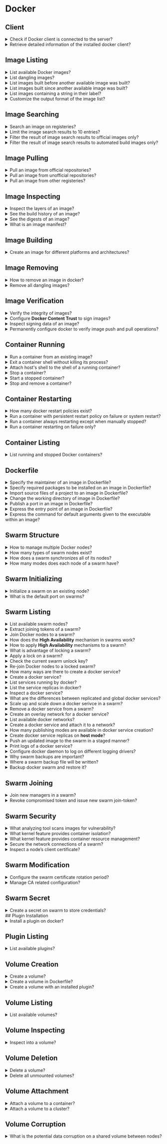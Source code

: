 # Docker

## Client

<details>
<summary>Check if Docker client is connected to the server?</summary>

> Checking docker version should retrieve both client and server versions.
>
> ```sh
> docker version
> ``````
>
> In case docker client is not connected to the daemon, users should add
> themselves to the `docker` group.
>
> ```sh
> sudo usermod -aG docker $USER
> ``````
>
> Logging out and then logging in is required for this change to take effect.
> However, user can temporarily apply changes to their active shell:
>
> ```sh
> su -l $USER
> ``````

> Origins:
> - Docker Deep Dive - Chapter 4

> References:
> - [docker version](https://docs.docker.com/engine/reference/commandline/version/)
---
</details>

<details>
<summary>Retrieve detailed information of the installed docker client?</summary>

>
> ```sh
> docker info
> ``````

> Origins:
> - Docker Deep Dive - Chapter 6

> References:
> - [docker info](https://docs.docker.com/engine/reference/commandline/info/)
---
</details>

## Image Listing

<details>
<summary>List available Docker images?</summary>

> ```sh
> docker image ls
> docker image list
> ``````

> Origins:
> - Docker Deep Dive - Chapter 4

> References:
> - [docker image ls](https://docs.docker.com/engine/reference/commandline/image_ls/)
---
</details>

<details>
<summary>List dangling images?</summary>

> A dangling image is an image that is no longer tagged, and appears in
> listings as `<none>:<none>`. A common way they occur is when building a new
> image giving it a tag that already exists.
>
> **dangling:** Accepts true or false
>
> ```sh
> docker image list --filter dangling=true
> ``````

> Origins:
> - Docker Deep Dive - Chapter 6

> References:
> - [docker image ls](https://docs.docker.com/engine/reference/commandline/image_ls/)
---
</details>

<details>
<summary>List images built before another available image was built?</summary>

> **before:** Requires an image name or ID as argument, and returns all images
> created before it.
>
> ```sh
> docker image list --filter before=container_name
> ``````

> Origins:
> - Docker Deep Dive - Chapter 6

> References:
> - [docker image ls](https://docs.docker.com/engine/reference/commandline/image_ls/)
---
</details>

<details>
<summary>List images built since another available image was built?</summary>

> **since:** Same as above, but returns images created after the specified
> image.
>
> ```sh
> docker image list --filter since=container_name
> ``````
>
> Origins:
> - Docker Deep Dive - Chapter 6

> References:
> - [docker image ls](https://docs.docker.com/engine/reference/commandline/image_ls/)
---
</details>

<details>
<summary>List images containing a string in their label?</summary>

> **label:** Filters images based on the presence of a label or label and
> value. This command does not display labels in its output.
>
> ```sh
> docker image list --filter reference="*:latest"
> ``````

> Origins:
> - Docker Deep Dive - Chapter 6

> References:
> - [docker image ls](https://docs.docker.com/engine/reference/commandline/image_ls/)
---
</details>

<details>
<summary>Customize the output format of the image list?</summary>

> You can use the `--format` flag to format output using Go templates. For
> example, the following command will only return the size property of images
> on a Docker host.
>
> ```sh
> docker image list --format "{{.Size}}"
> ``````
>
> Use the following command to return all images, but only display repo, tag
> and size.
>
> ```sh
> docker image list --format "{{.Repository}}: {{.Tag}}: {{.Size}}"
> ``````

> Origins:
> - Docker Deep Dive - Chapter 6

> References:
> - [docker image ls](https://docs.docker.com/engine/reference/commandline/image_ls/)
---
</details>

## Image Searching

<details>
<summary>Search an image on registeries?</summary>

> The “NAME” field is the repository name. This includes the Docker ID, or
> organization name, for unofficial repositories.
>
> ```sh
> docker search nigelpoulton
> ``````

> Origins:
> - Docker Deep Dive - Chapter 6

> References:
> - [docker search](https://docs.docker.com/engine/reference/commandline/search/)
---
</details>

<details>
<summary>Limit the image search results to 10 entries?</summary>

> By default, Docker will only display 25 lines of results. However, you can
> use the `--limit` flag to change that.

> Origins:
> - Docker Deep Dive - Chapter 6

> References:
> - [docker search](https://docs.docker.com/engine/reference/commandline/search/)
---
</details>

<details>
<summary>Filter the result of image search results to official images only?</summary>

> Use `--filter is-official=true` so that only official repos are displayed.
>
> ```sh
> docker search alpine --filter is-official=true
> ``````

> Origins:
> - Docker Deep Dive - Chapter 6

> References:
> - [docker search](https://docs.docker.com/engine/reference/commandline/search/)
---
</details>

<details>
<summary>Filter the result of image search results to automated build images only?</summary>

> ```sh
> docker search alpine --filter is-automated=true --limit 100
> ``````

> Origins:
> - Docker Deep Dive - Chapter 6

> References:
> - [docker search](https://docs.docker.com/engine/reference/commandline/search/)
---
</details>

## Image Pulling

<details>
<summary>Pull an image from official repositories?</summary>

> ```sh
> docker image pull mongo:4.2.6
> ``````

> Origins:
> - Docker Deep Dive - Chapter 6

> References:
> - [docker image pull](https://docs.docker.com/engine/reference/commandline/image_pull/)
---
</details>

<details>
<summary>Pull an image from unofficial repositories?</summary>

> Pulling images from an unofficial repository is essentially the same as
> pulling from official ones. You just need to prepend the repository name with
> a DockerHub username or organization name.
>
> The following example shows how to pull the *v2* image from the *tu-demo*
> repository owned by a not-to-be-trusted person whose DockerHub account name
> is *nigelpoulton*.
>
> ```sh
> docker image pull nigelpoulton/tu-demo:v2
> ``````

> Origins:
> - Docker Deep Dive - Chapter 6

> References:
> - [docker image pull](https://docs.docker.com/engine/reference/commandline/image_pull/)
---
</details>

<details>
<summary>Pull an image from other registeries?</summary>

> If you want to pull images from 3rd party registries (not DockerHub), you
> need to prepend the repository name with the DNS name of the registry. For
> example, the following command pulls the `3.1.5` image from the
> `google-containers/git-sync` repo on the **Google Container Registry**
> (gcr.io).
>
> ```sh
> docker image pull gcr.io/google-containers/git-sync:v3.1.5
> ``````

> Origins:
> - Docker Deep Dive - Chapter 6

> References:
> - [docker image pull](https://docs.docker.com/engine/reference/commandline/image_pull/)
---
</details>

## Image Inspecting

<details>
<summary>Inspect the layers of an image?</summary>

> This command will show you detailed configuration and runtime information
> about a container. It accepts container names and container IDs as its main
> argument.
>
> ```sh
> docker image inspect ubuntu:latest
> ``````

> Origins:
> - Docker Deep Dive - Chapter 6

> References:
---
</details>

<details>
<summary>See the build history of an image?</summary>

> The `history` command is another way of inspecting an image and seeing layer
> data. However, it shows the build history of an image and is not a strict
> list of layers in the final image.
>
> ```sh
> docker history
> ``````
> The image is always the combination of all layers stacked in the order they
> were added.

> Origins:
> - Docker Deep Dive - Chapter 6

> References:
---
</details>

<details>
<summary>See the digests of an image?</summary>

> ```sh
> docker image pull alpine:latest
> docker image list --digests alpine:latest
> ``````

> Origins:
> - Docker Deep Dive - Chapter 6

> References:
---
</details>

<details>
<summary>What is an image manifest?</summary>

> Assume you are running Docker on a Raspberry Pi (Linux running on ARM
> architecture). When you pull an image, your Docker client makes the relevant
> calls to the Docker Registry API exposed by DockerHub. If a manifest list
> exists for the image, it will be parsed to see if an entry exists for Linux
> on ARM. If an ARM entry exists, the manifest for that image is retrieved and
> parsed for the crypto ID’s of the layers that make up the image. Each layer
> is then pulled from DockerHub.
>
> ```sh
> docker manifest inspect golang
> ``````

> Origins:
> - Docker Deep Dive - Chapter 6

> References:
---
</details>

## Image Building

<details>
<summary>Create an image for different platforms and architectures?</summary>

> You can create your own builds for diff erent platforms and architectures
> with:
>
> ```sh
> docker buildx
> ``````
>
> and then use:
>
> ```sh
> docker manifest create
> ``````
>
> to create your own manifest lists.
>
> The following command builds an image for ARMv7 called myimage:arm-v7 from
> the contents of the current directory. It’s based on code in the code in
> https://github.com/nigelpoulton/psweb.
>
> ```sh
> docker buildx build --platform linux/arm/v7 -t myimage:arm-v7 .
> ``````
>
> The beauty of the command is that you don’t have to run it from an ARMv7
> Docker node.
>
> At the time of writing, buildx is an experimental feature and requires
> `experimental=true` setting in your ∼/.docker/config.json file as follows.
>
> ```txt
> { "experimental": true }
> ``````

> Origins:
> - Docker Deep Dive - Chapter 6

> References:
---
</details>

## Image Removing

<details>
<summary>How to remove an image in docker?</summary>

> Containers run until the app they are executing exits.
>
> You can manually stop a running container with the `docker container stop`
> tcommand.
>
> To get rid of a container forever, you have to explicitly remove it.
>
> You can list multiple images on the same command by separating them with
> whitespace:
>
> ```sh
> docker image rm ubuntu:22.4
> docker image rm f70734b6a266 a4d3716dbb72
> ``````

> Origins:
> - Docker Deep Dive - Chapter 6

> References:
---
</details>

<details>
<summary>Remove all dangling images?</summary>

> You can delete all dangling images on a system with the following command:
>
> ```sh
> docker image prune
> ``````
>
> If you add the `-a` flag, Docker will also remove all unused images (those
> not in use by any containers).
>
> ```sh
> docker image prune --all
> ``````

> Origins:
> - Docker Deep Dive - Chapter 6

> References:
> - [docker image prune](https://docs.docker.com/engine/reference/commandline/image_prune/)
---
</details>

## Image Verification

<details>
<summary>Verify the integrity of images?</summary>

> **Docker Content Trust (DCT)** lets us sign our own images and verify the
> integrity and publisher of images we consume.

> Origins:
> - Docker Deep Dive - Chapter 15

> References:
---
</details>

<details>
<summary>Configure <b>Docker Content Trust</b> to sign images?</summary>

> To follow along, you’ll need a cryptographic key-pair to sign images.
>
> ```sh
> docker trust key generate brian
> ``````
>
> If you already have a key-pair, you can import and load it with:
>
> ```sh
> docker trust key load key.pem --name brian
> ``````
>
> Now that we’ve loaded a valid key-pair, we’ll associate it with the image
> repository we’ll push signed images to. This example uses the
> nigelpoulton/ddd-trust repo on Docker Hub and the brian.pub key that was
> created in the previous step.
>
> ```sh
> docker trust signer add --key brian.pub brian briansalehi/ddd-trust
> ``````
>
> The following command will sign the briansalehi/ddd-trust:signed image and
> push it to Docker Hub. You’ll need to tag an image on your system with the
> name of the repo you just associated your key-pair with.
>
> Push the signed image:
>
> ```sh
> docker trust sign briansalehi/ddd-trust:signed
> ``````
>
> The push operation will create the repo on Docker Hub and push the image.

> Origins:
> - Docker Deep Dive - Chapter 15

> References:
---
</details>

<details>
<summary>Inspect signing data of an image?</summary>

> ```sh
> docker trust inspect nigelpoulton/ddd-trust:signed --pretty
> ``````

> Origins:
> - Docker Deep Dive - Chapter 15

> References:
---
</details>

<details>
<summary>Permanently configure docker to verify image push and pull operations?</summary>

> You can force a Docker host to always sign and verify image push and pull
> operations by exporting the `DOCKER_CONTENT_TRUST` environment variable with
> a value of 1. In the real world, you’ll want to make this a more permanent
> feature of Docker hosts.
>
> ```sh
> export DOCKER_CONTENT_TRUST=1
> ``````
>
> Once DCT is enabled like this, you’ll no longer be able to pull and work with
> unsigned images.

> Origins:
> - Docker Deep Dive - Chapter 15

> References:
---
</details>

## Container Running

<details>
<summary>Run a container from an existing image?</summary>

> The image is used to create the container and the command is the application
> the container will run when it starts. This example will start an Ubuntu
> container in the foreground, and tell it to run the Bash shell:
>
> ```sh
> docker container run --interactive --tty ubuntu /bin/bash
> ``````
>
> The `-it` flags tell Docker to make the container interactive and to attach
> the current shell to the container’s terminal.

> Origins:
> - Docker Deep Dive - Chapter 4

> References:
> - [docker container run](https://docs.docker.com/engine/reference/commandline/container_run/)
---
</details>

<details>
<summary>Exit a container shell without killing its process?</summary>

> If you’re logged on to the container and type exit, you’ll terminate the Bash
> process and the container will exit (terminate). This is because a container
> cannot exist without its designated main process.
>
> Press `Ctrl-P` then `Ctrl-Q` to exit the container without terminating its
> main process. Doing this will place you back in the shell of your Docker host
> and leave the container running in the background.

> Origins:
> - Docker Deep Dive - Chapter 4

> References:
---
</details>

<details>
<summary>Attach host's shell to the shell of a running container?</summary>

> This command runs a new process inside of a running container. It’s useful
> for attaching the shell of your Docker host to a terminal inside of a running
> container. For this to work, the image used to create the container must
> include the Bash shell.
>
> ```sh
> docker container exec --interactive --tty container_name /usr/bin/bash
> ``````

> Origins:
> - Docker Deep Dive - Chapter 4

> References:
> - [docker container exec](https://docs.docker.com/engine/reference/commandline/container_exec/)
---
</details>

<details>
<summary>Stop a container?</summary>

> This command will stop a running container and put it in the Exited (0)
> state. It does this by issuing a `SIGTERM` to the process with `PID 1` inside
> of the container. If the process has not cleaned up and stopped within 10
> seconds, a `SIGKILL` will be issued to forcibly stop the container. This
> command accepts container IDs and container names as arguments.
>
> ```sh
> docker container stop my-container
> ``````

> Origins:
> - Docker Deep Dive - Chapter 4

> References:
> - [docker container stop](https://docs.docker.com/engine/reference/commandline/container_stop/)
---
</details>

<details>
<summary>Start a stopped container?</summary>

> This command will restart a stopped (Exited) container. You can give this
> command the name or ID of a container.
>
> ```sh
> docker container start my-container
> ``````

> Origins:
> - Docker Deep Dive - Chapter 4

> References:
> - [docker container start](https://docs.docker.com/engine/reference/commandline/container_start/)
---
</details>

<details>
<summary>Stop and remove a container?</summary>

> This command will delete a stopped container. You can specify containers by
> name or ID. It is recommended that you stop a container before deleting it.
>
> ```sh
> docker container stop container_name
> docker container rm container_name
> ``````

> Origins:
> - Docker Deep Dive - Chapter 4

> References:
> - [docker container rm](https://docs.docker.com/engine/reference/commandline/container_rm/)
---
</details>

## Container Restarting

<details>
<summary>How many docker restart policies exist?</summary>

> Restart policies are applied per-container, and can be configured
> imperatively on the command line, or declaratively in YAML files for use with
> higher-level tools such as Docker Swarm, Docker Compose, and Kubernetes.
>
> The following restart policies exist:
>
> * always
> * unless-stopped
> * on-failure
>
> ```sh
> docker container run --interactive --tty --restart on-failure alpine /bin/bash
> ``````

> Origins:
> - Docker Deep Dive - Chapter 7

> References:
---
</details>

<details>
<summary>Run a container with persistent restart policy on failure or system restart?</summary>

> The `always` policy always restarts a stopped container unless it has been
> explicitly stopped. However, if you restart the Docker daemon, the container
> will be automatically restarted when the daemon comes back up.
>
> ```sh
> docker container run --interactive --tty --restart always alpine /bin/bash
> ``````
>
> Be aware that Docker has restarted the same container and not created a new
> one. In fact, if you inspect it you can see there **startCount** has been
> incremented.

> Origins:
> - Docker Deep Dive - Chapter 7

> References:
---
</details>

<details>
<summary>Run a container always restarting except when manually stopped?</summary>

> The main difference between the `always` and `unless-stopped` policies is
> that containers with the `unless-stopped` policy will not be restarted when
> the daemon restarts if they were in the `Stopped (Exited)` state.
>
> ```sh
> docker container run --interactive --tty --restart unless-stopped ubuntu /usr/bin
> ``````

> Origins:
> - Docker Deep Dive - Chapter 7

> References:
---
</details>

<details>
<summary>Run a container restarting on failure only?</summary>

> The `on-failure` policy will restart a container if it exits with a non-zero
> exit code. It will also restart containers when the Docker daemon restarts,
> even containers that were in the `stopped` state.
>
> ```sh
> docker container run --interactive --tty --restart on-failure ubuntu /usr/bin
> ``````

> Origins:
> - Docker Deep Dive - Chapter 7

> References:
---
</details>

## Container Listing

<details>
<summary>List running and stopped Docker containers?</summary>

> Lists all containers in the running (UP) state. If you add the `-a` flag you
> will also see containers in the stopped (Exited) state.
>
> ```sh
> docker container list --all
> ``````

> Origins:
> - Docker Deep Dive - Chapter 4

> References:
> - [docker container ls](https://docs.docker.com/engine/reference/commandline/container_ls/)
---
</details>

## Dockerfile

<details>
<summary>Specify the maintainer of an image in Dockerfile?</summary>

>
> ```docker
> FROM alpine
> LABEL maintainer="maintainer@domain.tld"
> LABEL description="Web service"
> LABEL version="0.1"
> ``````

> Origins:
> - Docker Deep Dive - Chapter 8

> References:
---
</details>

<details>
<summary>Specify required packages to be installed on an image in Dockerfile?</summary>

> The `RUN` instruction uses the Alpine apk package manager to install node js
> and nodejs-npm into the image. It creates a new image layer directly above
> the Alpine base layer, and installs the packages in this layer.
>
> Then the `RUN` npm install instruction creates a new layer and uses `npm` to
> install application dependencies listed in the `package.json` file in the
> build context. It runs within the context of the `WORKDIR` set in the
> previous instruction, and installs the dependencies into the newly created
> layer.
>
> ```docker
> FROM alpine
> RUN apk add --update nodejs nodejs-npm
> ``````

> Origins:
> - Docker Deep Dive - Chapter 8

> References:
---
</details>

<details>
<summary>Import source files of a project to an image in Dockerfile?</summary>

> The `COPY . /src` instruction creates another new layer and copies in the
> application and dependency files from the build context.
>
> It's important that you understand containers are persistent in nature.
> Containers are designed to be immutable objects and it’s not a good practice
> to write data to them. For this reason, Docker provides volumes that exist
> separately from the container, but can be mounted into the container at
> runtime.
>
> ```docker
> COPY . /src
> ``````

> Origins:
> - Docker Deep Dive - Chapter 8

> References:
---
</details>

<details>
<summary>Change the working directory of image in Dockerfile?</summary>

> The `WORKDIR` instruction sets the working directory inside the image
> filesystem for the rest of the instructions in the file. This instruction
> does not create a new image layer.
>
> ```docker
> COPY . /src
> WORKDIR /src
> ``````

> Origins:
> - Docker Deep Dive - Chapter 8

> References:
---
</details>

<details>
<summary>Publish a port in an image in Dockerfile?</summary>

> The application exposes a web service on TCP port 8080, so the Dockerfile
> documents this with the `EXPOSE 8080` instruction. This is added as image
> metadata and not an image layer.
>
> ```docker
> EXPOSE 8080
> ``````

> Origins:
> - Docker Deep Dive - Chapter 8

> References:
---
</details>

<details>
<summary>Express the entry point of an image in Dockerfile?</summary>

> Finally, the `ENTRYPOINT` instruction is used to set the main application
> that the image (container) should run. This is also added as metadata and not
> an image layer.
>
> ```docker
> ENTRYPOINT ["node", "./app.js"]
> ``````

> Origins:
> - Docker Deep Dive - Chapter 8

> References:
---
</details>

<details>
<summary>Express the command for default arguments given to the executable within an image?</summary>

> When building a Docker image, you can embed an instruction that lists the
> default app for any containers that use the image. You can inspect an image
> to see this.
>
> The entries after `Cmd` specify the arguments that will be fed to the
> executable that the container will run unless you override it with a
> different one when you launch the container.
>
> ```docker
> Cmd ["/bin/cat", "/etc/hosts"]
> ``````
>
> Will run the following in the container:
>
> ```sh
> /bin/bash /bin/cat /etc/hosts
> ``````

> Origins:
> - Docker Deep Dive - Chapter 7

> References:
---
</details>

## Swarm Structure

<details>
<summary>How to manage multiple Docker nodes?</summary>

> A *swarm* consists of one or more Docker nodes.
> Using **Docker Swarm** these nodes can be orchestrated.

> Origins:
> - Docker Deep Dive - Chapter 10

> References:
---
</details>

<details>
<summary>How many types of swarm nodes exist?</summary>

> Nodes are either configured as *managers* or *workers*.

> Origins:
> - Docker Deep Dive - Chapter 10

> References:
---
</details>

<details>
<summary>How does a swarm synchronizes all of its nodes?</summary>

> The configuration and state of a *swarm* is held in a distributed *etcd*
> database located on all *managers*. It's installed as part of the swarm and
> just takes care of itself.

> Origins:
> - Docker Deep Dive - Chapter 10

> References:
---
</details>

<details>
<summary>How many modes does each node of a swarm have?</summary>

> Docker nodes that are not part of a *swarm* are said to be in a
> **single-engine** mode. Once they're added to a *swarm* they're automatically
> switched into **swarm mode**.
>
> Joining a Docker host to an existing *swarm* switches them into *swarm mode*
> as part of the operation.

> Origins:
> - Docker Deep Dive - Chapter 10

> References:
---
</details>

## Swarm Initializing

<details>
<summary>Initialize a swarm on an existing node?</summary>

> ```sh
> docker swarm init --advertise-addr 10.0.0.1:2377 --listen-addr 10.0.0.1:2377
> ``````

> Origins:
> - Docker Deep Dive - Chapter 10

> References:
---
</details>

<details>
<summary>What is the default port on swarms?</summary>

> The default port that *swarm mode* operates on is `2377/tcp`. This is
> customizable, but it's convention to use the default for secured
> client-to-swarm connections.

> Origins:
> - Docker Deep Dive - Chapter 10

> References:
---
</details>

## Swarm Listing

<details>
<summary>List available swarm nodes?</summary>

> ```sh
> docker node ls
> ``````
>
> Nodes with nothing in the `MANAGER STATUS` column are *workers*. The asterisk
> after the `ID` column indicates the node you are logged on to and executing
> commands from.

> Origins:
> - Docker Deep Dive - Chapter 10

> References:
---
</details>

<details>
<summary>Extract joining tokens of a swarm?</summary>

> In a *manager* node extract tokens required to add new *workers* and
> *managers* to the swarm:
>
> ```sh
> docker swarm join-token worker
> docker swarm join-token manager
> ``````

> Origins:
> - Docker Deep Dive - Chapter 10

> References:
---
</details>

<details>
<summary>Join Docker nodes to a swarm?</summary>

> In a *worker* node use extracted token to join to the swarm:
>
> ```sh
> docker swarm join --token <token> 10.0.0.1:2377 --advertise-addr 10.0.0.1:2377 --listen-addr 10.0.0.1:2377
> ``````
>
> The `--advertise-addr` and `--listen-addr` flags are optional, but it's best
> practice to be as specific as possible when it comes to network
> configuration.

> Origins:
> - Docker Deep Dive - Chapter 10

> References:
---
</details>

<details>
<summary>How does the <b>High Availability</b> mechanism in swarms work?</summary>

> Swarm implements a form of active-passive multi-manager high availability
> mechanism. This means that although you have multiple *managers*, only one of
> them is *active* at any given moment. This active *manager* is called the
> *leader*, and is the only *manager* that will ever issue live commands
> against the *swarm*. So, it's only ever the *leader* that changes the config,
> or issues tasks to workers. If a *follower manager* (passive) receives
> commands for the swarm, it proxies them across the *leader*.

> Origins:
> - Docker Deep Dive - Chapter 10

> References:
---
</details>

<details>
<summary>How to apply <b>High Availability</b> mechanisms to a swarm?</summary>

> 1. Deploy an odd number of managers.
> 2. Don't deploy too many managers (3 or 5 is recommended)
>
> Having an odd number of *managers* reduced the chance of split-brain
> condition. For example, if you had 4 *managers* and the network partitioned,
> you could be left with two managers on each side of the partition. This is
> known as a split brain, each side knows there used to be 4 but can now only
> see 2. But crucially, neither side has any way of knowing if the other are
> still alive and whether it holds a majority (quorum). A swarm cluster
> continues to operate during split-brain condition, but you are no longer able
> to alter the configuration, or add and manage application workloads. However,
> if you have 3 or 5 managers and the same network partition occurs, it is
> impossible to have an equal number of managers on both sides of the parition,
> then one side achieves quorum and full cluster management services remain
> available.

> Origins:
> - Docker Deep Dive - Chapter 10

> References:
---
</details>

<details>
<summary>What is advantage of locking a swarm?</summary>

> Restarting an old manager or restoring an old backup has the potential to
> compromise the cluster. Old managers re-joining a swarm automatically decrypt
> and gain access to the Raft log time-series database, this can pose security
> concerns. Restoring old backups can also wipe the current swarm
> configuration.
>
> To prevent situations like these, Docker allows to lock a swarm with the
> Autolock feature. This forces restarted managers to present the cluster
> unlock key before being admitted back into the cluster.

> Origins:
> - Docker Deep Dive - Chapter 10

> References:
---
</details>

<details>
<summary>Apply a lock on a swarm?</summary>

> To apply a lock directly to a new swarm:
>
> ```sh
> docker swarm init --autolock
> ``````
>
> However, to lock an already initialized swarm, run the following command on a
> swarm *manager*:
>
> ```sh
> docker swarm update --autolock true
> ``````

> Origins:
> - Docker Deep Dive - Chapter 10

> References:
---
</details>

<details>
<summary>Check the current swarm unlock key?</summary>

> ```sh
> docker swarm unlock-key
> ``````

> Origins:
> - Docker Deep Dive - Chapter 10

> References:
---
</details>

<details>
<summary>Re-join Docker nodes to a locked swarm?</summary>

> Restart docker daemon one of the *manager* nodes:
>
> ```sh
> sudo systemctl restart docker
> ``````
>
> Try to list the nodes in the swarm on restarted *manager* to confirm that it
> has not been allowed to re-join the swarm:
>
> ```sh
> docker node ls
> ``````
>
> Unlock the swarm on restarted *manager*:
>
> ```sh
> docker swarm unlock
> ``````
>
> Confirm that *manager* has re-joined by listing swarm nodes.

> Origins:
> - Docker Deep Dive - Chapter 10

> References:
---
</details>

<details>
<summary>How many ways are there to create a docker service?</summary>

> 1. Imperatively on the command line with `docker service create`
> 2. Declaratively with a stack ﬁle

> Origins:
> - Docker Deep Dive - Chapter 10

> References:
---
</details>

<details>
<summary>Create a docker service?</summary>

> ```sh
> docker service create --name my-service --publish 80:80 --replicas 5 repository/project:v1
> ``````

> Origins:
> - Docker Deep Dive - Chapter 10

> References:
---
</details>

<details>
<summary>List services running by docker?</summary>

> ```sh
> docker service ls
> ``````

> Origins:
> - Docker Deep Dive - Chapter 10

> References:
---
</details>

<details>
<summary>List the service replicas in docker?</summary>

> ```sh
> docker service ps my-service
> ``````

> Origins:
> - Docker Deep Dive - Chapter 10

> References:
---
</details>

<details>
<summary>Inspect a docker service?</summary>

> ```sh
> docker service inspect --pretty my-service
> ``````

> Origins:
> - Docker Deep Dive - Chapter 10

> References:
---
</details>

<details>
<summary>What are the differences between replicated and global docker services?</summary>

> The default replication mode of a service is *replicated*. This deploys a
> desired number of replicas and distributes them as evenly as possible across
> the cluster.
>
> The other mode is *global*, which runs a single replica on every node in
> swarm. To deploy a *global service* you need to pass the `--mode global` flag
> to the `docker service create` command.

> Origins:
> - Docker Deep Dive - Chapter 10

> References:
---
</details>

<details>
<summary>Scale up and scale down a docker serivce in a swarm?</summary>

> ```sh
> docker service scale my-service=10
> docker service scale my-service=2
> docker service ls
> docker service ps my-service
> ``````

> Origins:
> - Docker Deep Dive - Chapter 10

> References:
---
</details>

<details>
<summary>Remove a docker service from a swarm?</summary>

> ```sh
> docker service rm my-service
> ``````

> Origins:
> - Docker Deep Dive - Chapter 10

> References:
---
</details>

<details>
<summary>Create an overlay network for a docker service?</summary>

> ```sh
> docker network create --driver overlay my-network
> ``````
>
> An overlay network creates a new layer 2 network that we can place containers
> on, and all containers on it will be able to communicate.

> Origins:
> - Docker Deep Dive - Chapter 10

> References:
---
</details>

<details>
<summary>List available docker networks?</summary>

> ```sh
> docker network ls
> ``````

> Origins:
> - Docker Deep Dive - Chapter 10

> References:
---
</details>

<details>
<summary>Create a docker service and attach it to a network?</summary>

> ```sh
> docker service create --name my-service --network my-network --publish 80:80 --replicas 10 repository/project:v1
> ``````

> Origins:
> - Docker Deep Dive - Chapter 10

> References:
---
</details>

<details>
<summary>How many publishing modes are available in docker service creation?</summary>

> This mode of publishing a port on every node in the swarm — even nodes not
> running service replicas — is called *ingress mode* and is the default. The
> alternative mode is *host mode* which only publishes the service on swarm
> nodes running replicas.
>
> In *ingress mode* every node gets a mapping and can therefore redirect your
> request to a node that is running the service.

> Origins:
> - Docker Deep Dive - Chapter 10

> References:
---
</details>

<details>
<summary>Create docker service replicas on <b>host mode</b>?</summary>

> ```sh
> docker service create --name my-service --network my-network --publish published=80,target=80,mode=host --replicas 12
> ``````
>
> Open a web browser and point it to the IP address of any of the nodes in the
> swarm on port 80 to see the service running.

> Origins:
> - Docker Deep Dive - Chapter 10

> References:
---
</details>

<details>
<summary>Push an updated image to the swarm in a staged manner?</summary>

> ```sh
> docker service update --image repository/project:v2 --update-parallelism 2 --update-delay 20s my-project
> docker service inspect --pretty my-project
> ``````

> Origins:
> - Docker Deep Dive - Chapter 10

> References:
---
</details>

<details>
<summary>Print logs of a docker service?</summary>

> ```sh
> docker service logs my-project
> ``````
>
> You can follow the logs (`--follow`), tail them (`--tail`), and get extra
> details (`--details`).

> Origins:
> - Docker Deep Dive - Chapter 10

> References:
---
</details>

<details>
<summary>Configure docker daemon to log on different logging drivers?</summary>

> By using flags to override configuration file:
>
> ```sh
> docker service create --name my-service --publish 80:80 --replicas 10 --log-driver journald
> ``````
>
> Or by configuring `docker.json` file:
>
> ```json
> {
>   "log-driver": "syslog"
> }
> ``````

> Origins:
> - Docker Deep Dive - Chapter 10

> References:
---
</details>

<details>
<summary>Why swarm backups are important?</summary>

> Managing your swarm and applications declaratively is a great way to prevent
> the need to recover from a backup. For example, storing conﬁguration objects
> outside of the swarm in a source code repository will enable you to redeploy
> things like networks, services, secrets and other objects. However, managing
> your environment declaratively and strictly using source control repos
> requires discipline.

> Origins:
> - Docker Deep Dive - Chapter 10

> References:
---
</details>

<details>
<summary>Where a swarm backup file will be written?</summary>

> Swarm conﬁguration and state is stored in `/var/lib/docker/swarm` on every
> manager node. A swarm backup is a copy of all the ﬁles in this directory.

> Origins:
> - Docker Deep Dive - Chapter 10

> References:
---
</details>

<details>
<summary>Backup docker swarm and restore it?</summary>

> You have to stop the Docker daemon on the node you are backing up. It’s a
> good idea to perform the backup from non-leader managers. This is because
> stopping Docker on the leader will initiate a leader election.
>
> The following commands will create the following two objects:
>
> * An overlay network
> * A Secret
>
> ```sh
> docker network create --driver overlay my-network
> printf "Salt" | docker secret create my-secret -
> sudo systemctl stop docker
> tar -czf swarm.gzip /var/lib/docker/swarm
> ``````
>
> To restore the backup:
>
> ```sh
> tar -xzf swarm.gzip -C /
> sudo systemctl start docker
> ``````
>
> The `--force-new-cluster` ﬂag tells Docker to create a new cluster using the
> conﬁguration stored in `/var/lib/docker/swarm/` that you recovered.
>
> ```sh
> docker swarm init --force-new-cluster
> docker network ls
> docker secret ls
> docker swarm ls
> docker service ls
> docker service ps
> docker node ls
> ``````
>
> Add new manager and worker nodes and take fresh backups.

> Origins:
> - Docker Deep Dive - Chapter 10

> References:
---
</details>

## Swarm Joining

<details>
<summary>Join new managers in a swarm?</summary>

> First extract the manager token:
>
> *manager1*
> ```sh
> docker swarm join-token manager
> ``````
>
> Then using then token join new nodes as managers:
>
> *node1*
> ```sh
> docker swarm join --token <manager-join-token> <ip-of-existing-manager>:<swarm-port>
> ``````
>
> Every join token has 4 distinct fields separated by dashes (-):
> `PREFIX - VERSION - SWARM ID - TOKEN`
> - The prefix is always `SWMTKN`. This allows you to pattern-match against it
>   and prevent people from accidentally posting it publicly.
> - The `VERSION` field indicates the version of the swarm.
> - The `SWARM ID` field is a hash of the swarm’s certificate.
> - The `TOKEN` field is worker or manager token.

> Origins:
> - Docker Deep Dive - Chapter 15

> References:
---
</details>

<details>
<summary>Revoke compromised token and issue new swarm join-token?</summary>

> ```sh
> docker swarm join-token --rotate manager
> ``````

> Origins:
> - Docker Deep Dive - Chapter 15

> References:
---
</details>

## Swarm Security

<details>
<summary>What analyzing tool scans images for vulnerability?</summary>

> Docker Swarm Mode is secure by default. Image vulnerability scanning analyses
> images, detects known vulnerabilities, and provides detailed reports and
> fixes.
>
> Scanners work by building a list of all software in an image and then comparing the packages against databases of known vulnerabilities.
> Most vulnerability scanners will rank vulnerabilities and provide advice and help on fixes.

> Origins:
> - Docker Deep Dive - Chapter 15

> References:
---
</details>

<details>
<summary>What kernel feature provides container isolation?</summary>

> Kernel namespaces are the main technology used to build containers. They
> virtualise operating system constructs such as process trees and filesystems
> in the same way that hypervisors virtualise physical resources such as CPUS
> and disks. If namespaces are about isolation, control groups (cgroups) are
> about limits.

> Origins:
> - Docker Deep Dive - Chapter 15

> References:
---
</details>

<details>
<summary>What kernel feature provides container resource management?</summary>

> Containers are isolated from each other but all share a common set of
> resources — things like CPU, RAM, network and disk I/O. Cgroups let us set
> limits so a single container cannot consume them all and cause a denial of
> service (DoS) attack.
>
> Docker uses seccomp to limit the syscalls a container can make to the host’s
> kernel. At the time of writing, Docker’s default seccomp profile disables 44
> syscalls. Modern Linux systems have over 300 syscalls.

> Origins:
> - Docker Deep Dive - Chapter 15

> References:
---
</details>

<details>
<summary>Secure the network connections of a swarm?</summary>

> **Docker secrets** let us securely share sensitive data with applications.
> They’re stored in the encrypted cluster store, encrypted over the network,
> kept in in-memory filesystems when in use, and operate a least-privilege
> model.
>
> Run the following command from the node you want to be the first manager in
> the new swarm.
>
> *manager1*
> ```sh
> docker swarm init
> ``````
>
> That’s literally all you need to do to configure a secure swarm.
>
> *manager1* is configured as the first manager of the swarm and also as the
> root certificate authority (CA). The swarm itself has been given a
> cryptographic cluster ID.
>
> *manager1* has issued itself with a client certificate that identifies it as
> a manager, certificate rotation has been configured with the default value of
> 90 days, and a cluster database has been configured and encrypted. A set of
> secure tokens have also been created so that additional managers and workers
> can be securely joined.

> Origins:
> - Docker Deep Dive - Chapter 15

> References:
---
</details>

<details>
<summary>Inspect a node’s client certificate?</summary>

> ```sh
> sudo openssl x509 -in /var/lib/docker/swarm/certificates/swarm-node.crt -text
> ``````

> Origins:
> - Docker Deep Dive - Chapter 15

> References:
---
</details>

## Swarm Modification

<details>
<summary>Configure the swarm certificate rotation period?</summary>

> ```sh
> docker swarm update
> ``````
>
> The following example changes the certificate rotation period to 30 days.
>
> docker swarm update --cert-expiry 720h

> Origins:
> - Docker Deep Dive - Chapter 15

> References:
---
</details>

<details>
<summary>Manage CA related configuration?</summary>

> ```sh
docker swarm ca --help
> ``````

> Origins:
> - Docker Deep Dive - Chapter 15

> References:
---
</details>

## Swarm Secret

<details>
<summary>Create a secret on swarm to store credentials?</summary>

> Many applications have sensitive data such as passwords, certificates, and
> SSH keys. Secrets require swarm as they leverage the cluster store. The
> secret is shown as the key symbol and the container icons with the dashed
> line are not part of the service that has access to the secret.
>
> You can create and manage secrets with the docker secret command. You can
> then attach them to services by passing the `--secret` flag:
>
> ```sh
> docker service create --secret
> ``````
>
> The secret is mounted into the containers of the blue service as an
> unencrypted ﬁle at `/run/secrets/`. This is an in-memory *tmpfs* filesystem.

> Origins:
> - Docker Deep Dive - Chapter 15

> References:
---
</details>
## Plugin Installation

<details>
<summary>Install a plugin on docker?</summary>

> ```sh
> docker plugin install purestorage/docker-plugin:latest --alias pure --grant-all-permissions
> ``````

> Origins:
> - Docker Deep Dive - Chapter 13

> References:
---
</details>

## Plugin Listing

<details>
<summary>List available plugins?</summary>

> ```sh
> docker plugin ls
> docker plugin list
> ``````

> Origins:
> - Docker Deep Dive - Chapter 13

> References:
---
</details>

## Volume Creation

<details>
<summary>Create a volume?</summary>

> By default, Docker creates new volumes with the built-in *local* driver.
>
> ```sh
> docker volume create my-storage
> ``````
>
> As the name suggests, volumes created with the *local* driver are only
> available to containers on the same node as the volume. You can use the `-d`
> ﬂag to specify a diﬀerent driver.

> Origins:
> - Docker Deep Dive - Chapter 13

> References:
---
</details>

<details>
<summary>Create a volume in Dockerfile?</summary>

> ```docker
> VOLUME <container-mount-point>
> ``````
>
> Interestingly, you cannot specify a directory on the host when deﬁning a
> volume in a Dockerﬁle. This is because host directories are different
> depending on what OS your Docker host is running – it could break your builds
> if you speciﬁed a directory on a Docker host that doesn’t exist. As a result,
> deﬁning a volume in a Dockerfile requires you to specify host directories at
> deploy-time.

> Origins:
> - Docker Deep Dive - Chapter 13

> References:
---
</details>

<details>
<summary>Create a volume with an installed plugin?</summary>

> ```sh
> docker plugin install purestorage/docker-plugin:latest --alias pure --grant-all-permissions
> docker volume create --driver pure --opt size=25GB fast-volume
> ``````

> Origins:
> - Docker Deep Dive - Chapter 13

> References:
---
</details>

## Volume Listing

<details>
<summary>List available volumes?</summary>

> ```sh
> docker volume ls
> docker volume list
> ``````

> Origins:
> - Docker Deep Dive - Chapter 13

> References:
---
</details>

## Volume Inspecting

<details>
<summary>Inspect into a volume?</summary>

> ```sh
> docker volume inspect my-storage
> ``````
>
> If both the `Driver` and `Scope` properties are *local*, it means the volume
> was created with the local driver and is only available to containers on this
> Docker host.
>
> The `Mountpoint` property tells us where in the Docker host’s filesystem the
> volume exists.

> Origins:
> - Docker Deep Dive - Chapter 13

> References:
---
</details>

## Volume Deletion

<details>
<summary>Delete a volume?</summary>

> ```sh
> docker volume rm
> docker volume remove
> ``````
>
> This option lets you specify exactly which volumes you want to delete. It
> won't delete a volume that is in use by a container or service replica.

> Origins:
> - Docker Deep Dive - Chapter 13

> References:
---
</details>

<details>
<summary>Delete all unmounted volumes?</summary>

> ```sh
> docker volume prune
> ``````
>
> `prune` will delete all volumes that are not mounted into a container or
> service replica.

> Origins:
> - Docker Deep Dive - Chapter 13

> References:
---
</details>

## Volume Attachment

<details>
<summary>Attach a volume to a container?</summary>

> Create a volume, then you create a container and mount the volume into it.
> The volume is mounted into a directory in the container’s filesystem, and
> anything written to that directory is stored in the volume. If you delete the
> container, the volume and its data will still exist.
>
> ```sh
> docker container run --detach --interactive --tty --name my-service --mount source=my-storage,target=/storage alpine
> ``````
>
> * If you specify an existing volume, Docker will use the existing volume.
> * If you specify a volume that doesn’t exist, Docker will create it for you.
>
> In case `my-storage` didn't exist, it will be created:
>
> ```sh
> docker volume ls
> ``````

> Origins:
> - Docker Deep Dive - Chapter 13

> References:
---
</details>

<details>
<summary>Attach a volume to a cluster?</summary>

> ```sh
> docker service create --name my-service --mount source=bizvol,target=/vol alpine sleep 1d
> ``````
>
> `--replica` flag was not set, so only a single service replica was deployed.
>
> Running service can be found in cluster by following command:
>
> ```sh
> docker service ps my-service
> ``````

> Origins:
> - Docker Deep Dive - Chapter 13

> References:
---
</details>

## Volume Corruption

<details>
<summary>What is the potential data corruption on a shared volume between nodes?</summary>

> Assuming an application running on two nodes of a cluster and both have write
> access to the shared volume.
>
> The application running on node-1 updates some data in the shared volume.
> However, instead of writing the update directly to the volume, it holds it in
> its local buﬀer for faster recall. At this point, the application in node-1
> thinks the data has been written to the volume. However, before node-1
> flushes its buffers and commits the data to the volume, the app on node-2
> updates the same data with a diﬀerent value and commits it directly to the
> volume. At this point, both applications think they’ve updated the data in
> the volume, but in reality only the application in node-2 has. A few seconds
> later, on node-1 flushes the data to the volume, overwriting the changes made
> by the application in node-2. However, the application in node-2 is totally
> unaware of this! This is one of the ways data corruption happens. To prevent
> this, you need to write your applications in a way to avoid things like this.

> Origins:
> - Docker Deep Dive - Chapter 13

> References:
---
</details>

